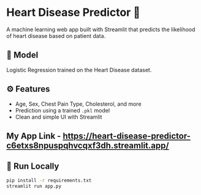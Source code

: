 # Heart Disease Predictor 💓

A machine learning web app built with Streamlit that predicts the likelihood of heart disease based on patient data.

## 🧠 Model
Logistic Regression trained on the Heart Disease dataset.

## ⚙️ Features
- Age, Sex, Chest Pain Type, Cholesterol, and more
- Prediction using a trained `.pkl` model
- Clean and simple UI with Streamlit

 
## My App Link - https://heart-disease-predictor-c6etxs8npuspqhvcqxf3dh.streamlit.app/



## 🚀 Run Locally

```bash
pip install -r requirements.txt
streamlit run app.py



